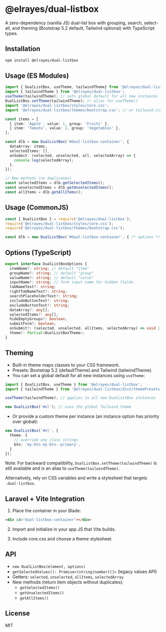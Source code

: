 # @elrayes/dual-listbox

A zero-dependency (vanilla JS) dual-list box with grouping, search, select-all, and theming (Bootstrap 5.2 default, Tailwind optional) with TypeScript types.

## Installation

```bash
npm install @elrayes/dual-listbox
```


## Usage (ES Modules)

```ts
import { DualListBox, useTheme, tailwindTheme} from '@elrayes/dual-listbox';
import { tailwindTheme } from '@elrayes/dual-listbox';
useTheme(tailwindTheme); // sets global default for all new instances 
DualListBox.setTheme(tailwindTheme); // alias for useTheme()
import '@elrayes/dual-listbox/styles/core.css';
import '@elrayes/dual-listbox/themes/bootstrap.css'; // or tailwind.css

const items = [
  { item: 'Apple', value: 1, group: 'Fruits' },
  { item: 'Tomato', value: 2, group: 'Vegetables' },
];

const dlb = new DualListBox('#dual-listbox-container', {
  dataArray: items,
  selectedItems: [],
  onSubmit: (selected, unselected, all, selectedArray) => {
    console.log(selectedArray);
  },
});

// New methods (no duplicates)
const selectedItems = dlb.getSelectedItems();
const unselectedItems = dlb.getUnselectedItems();
const allItems = dlb.getAllItems();
```

## Usage (CommonJS)

```js
const { DualListBox } = require('@elrayes/dual-listbox');
require('@elrayes/dual-listbox/styles/core.css');
require('@elrayes/dual-listbox/themes/bootstrap.css');

const dlb = new DualListBox('#dual-listbox-container', { /* options */ });
```

## Options (TypeScript)

```ts
export interface DualListBoxOptions {
  itemName?: string; // default "item"
  groupName?: string; // default "group"
  valueName?: string; // default "value"
  inputName?: string; // form input name for hidden fields
  tabNameText?: string;
  rightTabNameText?: string;
  searchPlaceholderText?: string;
  includeButtonText?: string;
  excludeButtonText?: string;
  dataArray?: any[];
  selectedItems?: any[];
  hideEmptyGroups?: boolean;
  submitForm?: boolean;
  onSubmit?: (selected, unselected, allItems, selectedArray) => void | null;
  theme?: Partial<DualListBoxTheme>;
}
```

## Theming

- Built-in theme maps classes to your CSS framework.
- Presets: Bootstrap 5.2 (defaultTheme) and Tailwind (tailwindTheme).
- You can set a global default for all new instances using `useTheme`:

```ts
import { DualListBox, useTheme } from '@elrayes/dual-listbox';
import { tailwindTheme } from '@elrayes/dual-listbox/dist/themePresets';

useTheme(tailwindTheme); // applies to all new DualListBox instances

new DualListBox('#el'); // uses the global Tailwind theme
```

- Or provide a custom theme per instance (an instance option has priority over global):

```ts
new DualListBox('#el', {
  theme: {
    // override any class strings
    btn: 'my-btn my-btn--primary',
  }
});
```

Note: For backward compatibility, `DualListBox.setTheme(tailwindTheme)` is still available and is an alias to `useTheme(tailwindTheme)`.

Alternatively, rely on CSS variables and write a stylesheet that targets `.dual-listbox`.

## Laravel + Vite Integration

1. Place the container in your Blade:

```html
<div id="dual-listbox-container"></div>
```

2. Import and initialize in your app JS that Vite builds.

3. Include core.css and choose a theme stylesheet.

## API

- `new DualListBox(element, options)`
- `getSelectedValues(): Promise<(string|number)[]>` (legacy values API)
- Getters: `selected`, `unselected`, `allItems`, `selectedArray`
- New methods (return item objects without duplicates):
  - `getSelectedItems()`
  - `getUnselectedItems()`
  - `getAllItems()`

## License
MIT

